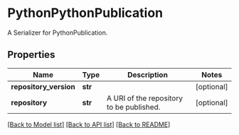 # PythonPythonPublication

A Serializer for PythonPublication.
## Properties
Name | Type | Description | Notes
------------ | ------------- | ------------- | -------------
**repository_version** | **str** |  | [optional] 
**repository** | **str** | A URI of the repository to be published. | [optional] 

[[Back to Model list]](../README.md#documentation-for-models) [[Back to API list]](../README.md#documentation-for-api-endpoints) [[Back to README]](../README.md)


